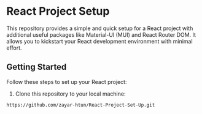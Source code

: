 # React Project Setup

This repository provides a simple and quick setup for a React project with additional useful packages like Material-UI (MUI) and React Router DOM. It allows you to kickstart your React development environment with minimal effort.

## Getting Started

Follow these steps to set up your React project:

1. Clone this repository to your local machine:

```bash
https://github.com/zayar-htun/React-Project-Set-Up.git
